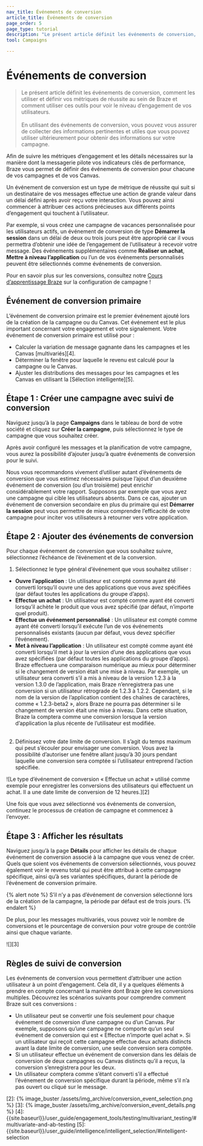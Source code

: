 ```yaml
---
nav_title: Événements de conversion
article_title: Événements de conversion
page_order: 5
page_type: tutorial
description: "Le présent article définit les événements de conversion, comment les utiliser et définir vos métriques de réussite au sein de Braze et comment utiliser ces outils pour voir le niveau d’engagement de vos utilisateurs."
tool: Campaigns

---
```

# Événements de conversion

> Le présent article définit les événements de conversion, comment les utiliser et définir vos métriques de réussite au sein de Braze et comment utiliser ces outils pour voir le niveau d’engagement de vos utilisateurs.
> <br>
> <br>
> En utilisant des événements de conversion, vous pouvez vous assurer de collecter des informations pertinentes et utiles que vous pouvez utiliser ultérieurement pour obtenir des informations sur votre campagne. 

Afin de suivre les métriques d’engagement et les détails nécessaires sur la manière dont la messagerie pilote vos indicateurs clés de performance, Braze vous permet de définir des événements de conversion pour chacune de vos campagnes et de vos Canvas.

Un événement de conversion est un type de métrique de réussite qui suit si un destinataire de vos messages effectue une action de grande valeur dans un délai défini après avoir reçu votre interaction. Vous pouvez ainsi commencer à attribuer ces actions précieuses aux différents points d’engagement qui touchent à l’utilisateur. 

Par exemple, si vous créez une campagne de vacances personnalisée pour les utilisateurs actifs, un événement de conversion de type **Démarrer la session** dans un délai de deux ou trois jours peut être approprié car il vous permettra d’obtenir une idée de l’engagement de l’utilisateur à recevoir votre message. Des événements supplémentaires comme **Réaliser un achat**, **Mettre à niveau l’application** ou l’un de vos événements personnalisés peuvent être sélectionnés comme événements de conversion.

Pour en savoir plus sur les conversions, consultez notre [Cours d’apprentissage Braze](https://learning.braze.com/campaign-setup-delivery-targeting-conversions) sur la configuration de campagne !

## Événement de conversion primaire

L’événement de conversion primaire est le premier événement ajouté lors de la création de la campagne ou du Canvas. Cet événement est le plus important concernant votre engagement et votre signalement. Votre événement de conversion primaire est utilisé pour :

- Calculer la variation de message gagnante dans les campagnes et les Canvas [multivariés][4].
- Déterminer la fenêtre pour laquelle le revenu est calculé pour la campagne ou le Canvas.
- Ajuster les distributions des messages pour les campagnes et les Canvas en utilisant la [Sélection intelligente][5].

## Étape 1 : Créer une campagne avec suivi de conversion

Naviguez jusqu’à la page **Campaigns** dans le tableau de bord de votre société et cliquez sur **Créer la campagne**, puis sélectionnez le type de campagne que vous souhaitez créer.

Après avoir configuré les messages et la planification de votre campagne, vous aurez la possibilité d’ajouter jusqu’à quatre événements de conversion pour le suivi. 

Nous vous recommandons vivement d’utiliser autant d’événements de conversion que vous estimez nécessaires puisque l’ajout d’un deuxième événement de conversion (ou d’un troisième) peut enrichir considérablement votre rapport. Supposons par exemple que vous ayez une campagne qui cible les utilisateurs absents. Dans ce cas, ajouter un événement de conversion secondaire en plus du primaire qui est **Démarrer la session** peut vous permettre de mieux comprendre l’efficacité de votre campagne pour inciter vos utilisateurs à retourner vers votre application. 

## Étape 2 : Ajouter des événements de conversion

Pour chaque événement de conversion que vous souhaitez suivre, sélectionnez l’échéance de l’événement et de la conversion.

1. Sélectionnez le type général d’événement que vous souhaitez utiliser :
  - **Ouvre l’application** : Un utilisateur est compté comme ayant été converti lorsqu’il ouvre une des applications que vous avez spécifiées (par défaut toutes les applications du groupe d’apps).
  - **Effectue un achat** : Un utilisateur est compté comme ayant été converti lorsqu’il achète le produit que vous avez spécifié (par défaut, n’importe quel produit).
  - **Effectue un événement personnalisé** : Un utilisateur est compté comme ayant été converti lorsqu’il exécute l’un de vos événements personnalisés existants (aucun par défaut, vous devez spécifier l’événement).
  - **Met à niveau l’application** : Un utilisateur est compté comme ayant été converti lorsqu’il met à jour la version d’une des applications que vous avez spécifiées (par défaut toutes les applications du groupe d’apps). Braze effectuera une comparaison numérique au mieux pour déterminer si le changement de version était une mise à niveau. Par exemple, un utilisateur sera converti s’il a mis à niveau de la version 1.2.3 à la version 1.3.0 de l’application, mais Braze n’enregistrera pas une conversion si un utilisateur rétrograde de 1.2.3 à 1.2.2. Cependant, si le nom de la version de l’application contient des chaînes de caractères, comme « 1.2.3-beta2 », alors Braze ne pourra pas déterminer si le changement de version était une mise à niveau. Dans cette situation, Braze la comptera comme une conversion lorsque la version d’application la plus récente de l’utilisateur est modifiée.<br><br>
2. Définissez votre date limite de conversion. Il s’agit du temps maximum qui peut s’écouler pour envisager une conversion. Vous avez la possibilité d’autoriser une fenêtre allant jusqu’à 30 jours pendant laquelle une conversion sera comptée si l’utilisateur entreprend l’action spécifiée.  

![Le type d’événement de conversion « Effectue un achat » utilisé comme exemple pour enregistrer les conversions des utilisateurs qui effectuent un achat. Il a une date limite de conversion de 12 heures.][2]

Une fois que vous avez sélectionné vos événements de conversion, continuez le processus de création de campagne et commencez à l’envoyer.

## Étape 3 : Afficher les résultats

Naviguez jusqu’à la page **Détails** pour afficher les détails de chaque événement de conversion associé à la campagne que vous venez de créer. Quels que soient vos événements de conversion sélectionnés, vous pouvez également voir le revenu total qui peut être attribué à cette campagne spécifique, ainsi qu’à ses variantes spécifiques, durant la période de l’événement de conversion primaire.

{% alert note %}
S’il n’y a pas d’événement de conversion sélectionné lors de la création de la campagne, la période par défaut est de trois jours. 
{% endalert %}

De plus, pour les messages multivariés, vous pouvez voir le nombre de conversions et le pourcentage de conversion pour votre groupe de contrôle ainsi que chaque variante.

![][3]

## Règles de suivi de conversion

Les événements de conversion vous permettent d’attribuer une action utilisateur à un point d’engagement. Cela dit, il y a quelques éléments à prendre en compte concernant la manière dont Braze gère les conversions multiples. Découvrez les scénarios suivants pour comprendre comment Braze suit ces conversions :

- Un utilisateur peut se convertir une fois seulement pour chaque événement de conversion d’une campagne ou d’un Canvas. Par exemple, supposons qu’une campagne ne comporte qu’un seul événement de conversion qui est « Effectue n’importe quel achat ». Si un utilisateur qui reçoit cette campagne effectue deux achats distincts avant la date limite de conversion, une seule conversion sera comptée.
- Si un utilisateur effectue un événement de conversion dans les délais de conversion de deux campagnes ou Canvas distincts qu’il a reçus, la conversion s’enregistrera pour les deux.
- Un utilisateur comptera comme s’étant converti s’il a effectué l’événement de conversion spécifique durant la période, même s’il n’a pas ouvert ou cliqué sur le message.

[2]: {% image_buster /assets/img_archive/conversion_event_selection.png %}
[3]: {% image_buster /assets/img_archive/conversion_event_details.png %}
[4]: {{site.baseurl}}/user_guide/engagement_tools/testing/multivariant_testing/#multivariate-and-ab-testing
[5]: {{site.baseurl}}/user_guide/intelligence/intelligent_selection/#intelligent-selection